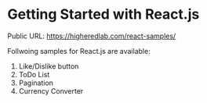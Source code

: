 # Getting Started with React.js

Public URL: https://higheredlab.com/react-samples/

Follwoing samples for React.js are available:
1. Like/Dislike button
2. ToDo List
3. Pagination
4. Currency Converter
